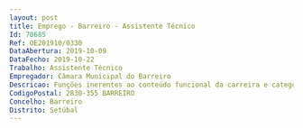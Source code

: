 ```yaml
--- 
layout: post
title: Emprego - Barreiro - Assistente Técnico
Id: 70685
Ref: OE201910/0330
DataAbertura: 2019-10-09
DataFecho: 2019-10-22
Trabalho: Assistente Técnico
Empregador: Câmara Municipal do Barreiro
Descricao: Funções inerentes ao conteúdo funcional da carreira e categoria de assistente técnico, designadamente Exercer funções de natureza executiva, de aplicação de métodos e processos, com base em diretivas bem definidas e instruções gerais Garantir o apoio administrativo ao funcionamento da AMBM  rececionar reclamações e solicitações sobre matérias da competência da AMBM e assegurar a tramitação das mesmas  controlar os procedimentos de aquisição de bens e serviços proceder ao arquivo geral da correspondência e organização de processos controlar a assiduidade dos trabalhadores da AMBM Auxiliar o Médico Veterinário  cobrar as taxas devidas, envolvendo a responsabilidade inerente ao manuseamento ou guarda de valores, numerário, títulos ou documentos  Executar outras atribuições ou tarefas que lhe sejam superiormente incumbidas, em observância à área da sua competência. Local de Trabalho  Centro Intermunicipal de Recolha de Animais Errantes   Quinta do Mião, com deslocações aos concelhos do Barreiro e da Moita.
CodigoPostal: 2830-355 BARREIRO
Concelho: Barreiro
Distrito: Setúbal
--- 
```

